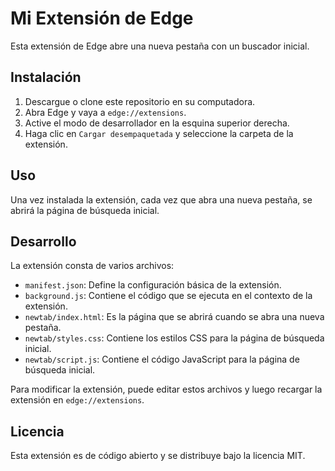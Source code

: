 # Mi Extensión de Edge

Esta extensión de Edge abre una nueva pestaña con un buscador inicial.

## Instalación

1. Descargue o clone este repositorio en su computadora.
2. Abra Edge y vaya a `edge://extensions`.
3. Active el modo de desarrollador en la esquina superior derecha.
4. Haga clic en `Cargar desempaquetada` y seleccione la carpeta de la extensión.

## Uso

Una vez instalada la extensión, cada vez que abra una nueva pestaña, se abrirá la página de búsqueda inicial.

## Desarrollo

La extensión consta de varios archivos:

- `manifest.json`: Define la configuración básica de la extensión.
- `background.js`: Contiene el código que se ejecuta en el contexto de la extensión.
- `newtab/index.html`: Es la página que se abrirá cuando se abra una nueva pestaña.
- `newtab/styles.css`: Contiene los estilos CSS para la página de búsqueda inicial.
- `newtab/script.js`: Contiene el código JavaScript para la página de búsqueda inicial.

Para modificar la extensión, puede editar estos archivos y luego recargar la extensión en `edge://extensions`.

## Licencia

Esta extensión es de código abierto y se distribuye bajo la licencia MIT.
